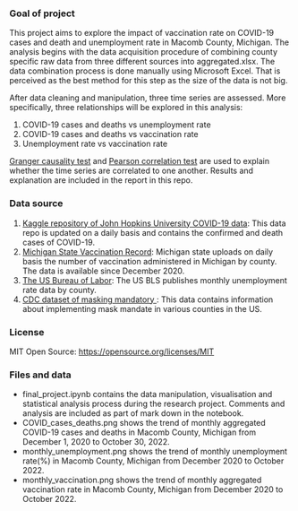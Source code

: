 ### Goal of project
This project aims to explore the impact of vaccination rate on COVID-19 cases and death and unemployment rate in Macomb County, Michigan. The analysis begins with the data acquisition procedure of combining county specific raw data from three different sources into aggregated.xlsx. The data combination process is done manually using Microsoft Excel. That is perceived as the best method for this step as the size of the data is not big. 

After data cleaning and manipulation, three time series are assessed. More specifically, three relationships will be explored in this analysis:  
1. COVID-19 cases and deaths vs unemployment rate  
2. COVID-19 cases and deaths vs vaccination rate  
3. Unemployment rate vs vaccination rate  

[Granger causality test](https://en.wikipedia.org/wiki/Granger_causality) and [Pearson correlation test](https://en.wikipedia.org/wiki/Pearson_correlation_coefficient) are used to explain whether the time series are correlated to one another. Results and explanation are included in the report in this repo. 

### Data source
1. [Kaggle repository of John Hopkins University COVID-19 data](https://www.kaggle.com/datasets/antgoldbloom/covid19-data-from-john-hopkins-university): This data repo is updated on a daily basis and contains the confirmed and death cases of COVID-19.  
2. [Michigan State Vaccination Record](https://www.michigan.gov/coronavirus/resources/covid-19-vaccine/covid-19-dashboard): Michigan state uploads on daily basis the number of vaccination administered in Michigan by county. The data is available since December 2020.  
3. [The US Bureau of Labor](https://fred.stlouisfed.org/series/MIMACO9URN): The US BLS publishes monthly unemployment rate data by county.  
4. [CDC dataset of masking mandatory ](https://data.cdc.gov/Policy-Surveillance/U-S-State-and-Territorial-Public-Mask-Mandates-Fro/62d6-pm5i): This data contains information about implementing mask mandate in various counties in the US.


### License
MIT Open Source: https://opensource.org/licenses/MIT         

### Files and data
- final_project.ipynb contains the data manipulation, visualisation and statistical analysis process during the research project. Comments and analysis are included as part of mark down in the notebook.  
- COVID_cases_deaths.png shows the trend of monthly aggregated COVID-19 cases and deaths in Macomb County, Michigan from December 1, 2020 to October 30, 2022. 
- monthly_unemployment.png shows the trend of monthly unemployment rate(%) in Macomb County, Michigan from December 2020 to October 2022.  
- monthly_vaccination.png shows the trend of monthly aggregated vaccination rate in Macomb County, Michigan from December 2020 to October 2022.  

